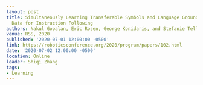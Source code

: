 ```yaml
---
layout: post
title: Simultaneously Learning Transferable Symbols and Language Groundings from Perceptual
  Data for Instruction Following
authors: Nakul Gopalan, Eric Rosen, George Konidaris, and Stefanie Tellex
venue: RSS, 2020
published: '2020-07-01 12:00:00 -0500'
link: https://roboticsconference.org/2020/program/papers/102.html
date: '2020-07-02 12:00:00 -0500'
location: Online
leader: Shiqi Zhang
tags:
- Learning
---
```

